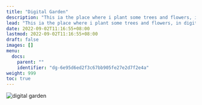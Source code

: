 ```yaml
---
title: "Digital Garden"
description: "This ia the place where i plant some trees and flowers, in digital format."
lead: "This ia the place where i plant some trees and flowers, in digital format."
date: 2022-09-02T11:16:55+08:00
lastmod: 2022-09-02T11:16:55+08:00
draft: false
images: []
menu:
  docs:
    parent: ""
    identifier: "dg-6e95d6ed2f3c67bb905fe27e2d7f2e4a"
weight: 999
toc: true
---
```

![digital garden](images/digital_garden.png)
